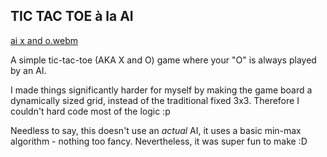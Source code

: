 ## TIC TAC TOE à la AI

[ai x and o.webm](https://github.com/Tobshub/tic-tac-toe/assets/108701007/9248c824-20d1-4077-9a73-a8e375fe0482)

A simple tic-tac-toe (AKA X and O) game where your "O" is always played by an AI.

I made things significantly harder for myself by making the game board a dynamically sized grid, instead of the traditional fixed 3x3. Therefore I couldn't hard code most of the logic :p

Needless to say, this doesn't use an *actual* AI, it uses a basic min-max algorithm - nothing too fancy. Nevertheless, it was super fun to make :D
